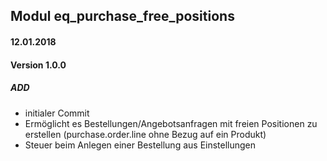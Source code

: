 ## Modul eq_purchase_free_positions

#### 12.01.2018
#### Version 1.0.0
##### ADD
- initialer Commit
- Ermöglicht es Bestellungen/Angebotsanfragen mit freien Positionen zu erstellen (purchase.order.line ohne Bezug auf ein Produkt)
- Steuer beim Anlegen einer Bestellung aus Einstellungen
